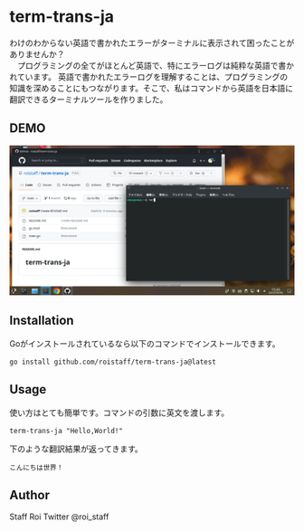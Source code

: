 
# term-trans-ja
わけのわからない英語で書かれたエラーがターミナルに表示されて困ったことがありませんか？  
　プログラミングの全てがほとんど英語で、特にエラーログは純粋な英語で書かれています。
英語で書かれたエラーログを理解することは、プログラミングの知識を深めることにもつながります。そこで、私はコマンドから英語を日本語に翻訳できるターミナルツールを作りました。

## DEMO
![DEMO](term-trans-jaDEMO.gif)
## Installation
Goがインストールされているなら以下のコマンドでインストールできます。
```
go install github.com/roistaff/term-trans-ja@latest
```
## Usage
使い方はとても簡単です。コマンドの引数に英文を渡します。
```
term-trans-ja "Hello,World!"
```
下のような翻訳結果が返ってきます。
```
こんにちは世界！
```
## Author
Staff Roi
Twitter @roi_staff
